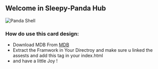
## Welcome in Sleepy-Panda Hub
![Panda Shell](https://lh3.googleusercontent.com/sKPw2SndvocxgikJ1upATHf0R8OQl_guo1dc2JiNCYxVgJYGMmsK1WSOnmoHnzoK9yyop5-ABj6zsojD2gcwNZDccvMPHhATnPxs_0hA7_BOD7cK0ZV463oLLxAV6iFKcyxRvE3VLGqlpYg4yhs01qL-fBzy7XjePLb6S0c0F5LOkW5yGFqtUZKYzzkm8bDIIaHs2c12OJQQhlJPdnJmZdwsZwtiw5Lmvd7pDVk24swShgNWPU6pLARwd_DyDHLhYrHVmByEmDAQrzJzE_qt0KY7F6l-iBuAfmf3S0OYWmJMBfs5y2mpCqAlzGdlaBjOd0euiaPSe7yfJ99i_ZBkhrlxT30JpGdQDHON2-K6hWnTpIti4sejm7w2b_ry9WhkoPPbnLoHyCjymqE6-gV9jMbrQcgdzNN42xJt0gRvDSP5SblLZm0VMlCSv7NWihZ18VVaig78SyrB97iMaVA8DSMUN03XiYnSVQAOW--aadihqiXBgl8eh8RNdHZtYxFPtg0ZEMpHAQYk-4M_2NAS2VlTPxJNNqwNBZOhMi48oyB8qzo0GktcBwbLXJZGbnwc8dmdw6OcHRnhgGoM6BXgaKnCBJknX-QobxlEAewrSXDM3oedO9kUh2IxIqllBnlUwDyDsm6R9Er3ps14h4sA1-piF97NpGZjo1JuFikbMukHTWVP6gRsrdMv9b5BxvIpuW6cmLHHElmCQFJEeF7nOU_o9eAL52tQTV5zuJ1VEHZPh5NwMs-cVCeEvsViWFQ5PbgaBBu-0jdWC5ug1L8QDT6N_25Ej5qR65R3WHL60cw2s89RRJork4gRRlu6m5-oQcBO_Ik0P2caTxSaNV7LIE1gZl2o7CqZxcwlpRpw5he79gfhtM1sG1CTEJSNpt_NceVbfiyn6_3LlNrWjgNnOaFie4vApiQ-qvWgJ9DtwqsaYVGpJ8K9d_RnQ7g2fxzBJ9BE_KDCGws=w326-h364-no?authuser=0)
### How do use this card design:
- Download MDB From   [MDB](https://mdbootstrap.com/docs/standard/getting-started/installation/)
- Extract the Framwork in Your Directroy and make sure u linked the assests and add this tag in your index.html
- and have a little Joy !
